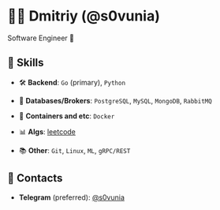 # 👨‍💻 Dmitriy (@s0vunia)

Software Engineer 🚀

## 🦾 Skills

- 🛠 **Backend**: `Go` (primary), `Python`

- 💾 **Databases/Brokers**: `PostgreSQL`, `MySQL`, `MongoDB`, `RabbitMQ`

- 🚢 **Containers and etc**: `Docker`

- 📊 **Algs**: [leetcode](https://leetcode.com/u/s0vunia)

- 📚 **Other**: `Git`, `Linux`, `ML`, `gRPC/REST`

## 📨 Contacts

- **Telegram** (preferred): [@s0vunia](https://t.me/s0vunia)
